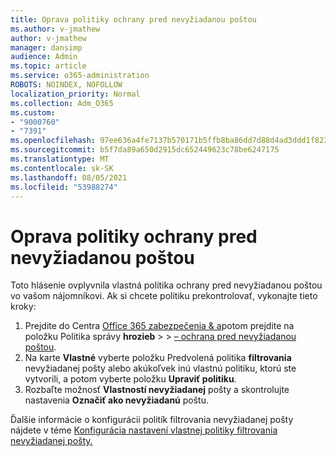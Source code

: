```yaml
---
title: Oprava politiky ochrany pred nevyžiadanou poštou
ms.author: v-jmathew
author: v-jmathew
manager: dansimp
audience: Admin
ms.topic: article
ms.service: o365-administration
ROBOTS: NOINDEX, NOFOLLOW
localization_priority: Normal
ms.collection: Adm_O365
ms.custom:
- "9000760"
- "7391"
ms.openlocfilehash: 97ee636a4fe7137b570171b5ffb8ba86dd7d88d4ad3ddd1f823cfb3937c61c5b
ms.sourcegitcommit: b5f7da89a650d2915dc652449623c78be6247175
ms.translationtype: MT
ms.contentlocale: sk-SK
ms.lasthandoff: 08/05/2021
ms.locfileid: "53988274"
---
```

# <a name="fix-anti-spam-policy"></a>Oprava politiky ochrany pred nevyžiadanou poštou

Toto hlásenie ovplyvnila vlastná politika ochrany pred nevyžiadanou poštou vo vašom nájomníkovi. Ak si chcete politiku prekontrolovať, vykonajte tieto kroky:

1. Prejdite do Centra [Office 365 zabezpečenia & a](https://go.microsoft.com/fwlink/p/?linkid=2077143)potom prejdite na položku Politika správy **hrozieb**  >    >  [– ochrana pred nevyžiadanou poštou](https://go.microsoft.com/fwlink/?linkid=2101518).
2. Na karte **Vlastné** vyberte položku Predvolená politika **filtrovania** nevyžiadanej pošty alebo akúkoľvek inú vlastnú politiku, ktorú ste vytvorili, a potom vyberte položku **Upraviť politiku**.
3. Rozbaľte možnosť **Vlastností nevyžiadanej** pošty a skontrolujte nastavenia **Označiť ako nevyžiadanú** poštu.

Ďalšie informácie o konfigurácii politík filtrovania nevyžiadanej pošty nájdete v téme [Konfigurácia nastavení vlastnej politiky filtrovania nevyžiadanej pošty.](https://go.microsoft.com/fwlink/?linkid=2101054)
